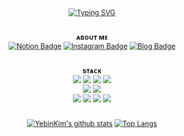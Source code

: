 
<div align=center>
<br><br>
  
[![Typing SVG](https://readme-typing-svg.herokuapp.com?font=Jersey+20&size=30&pause=1000&color=9999FF&center=true&vCenter=true&random=false&width=435&lines=%22HOMESWEETHOMME%22)](https://git.io/typing-svg)
<br><br>

 **ᴀʙᴏᴜᴛ ᴍᴇ** 
<br>
[![Notion Badge](https://img.shields.io/badge/-Notion-92a8d1?logo=notion&logoColor=white&link=https://blog.naver.com/eyosmik)](https://blog.naver.com/eyosmik)
[![Instagram Badge](https://img.shields.io/badge/-Instagram-9999FF?logo=instagram&logoColor=white&link=https://www.instagram.com/주소)](https://www.instagram.com/주소)
[![Blog Badge](https://img.shields.io/badge/-Blog-92a8d1?logo=naver&logoColor=white&link=https://blog.naver.com/eyosmik)](https://blog.naver.com/eyosmik)
<br><br>


**sᴛᴀᴄᴋ** 
<br>
 <img src="https://img.shields.io/badge/Java-007396.svg?logo=java&logoColor=white">
 <img src="https://img.shields.io/badge/Spring-6DB33F?style=flate&logo=Spring&logoColor=white">
 <img src="https://img.shields.io/badge/JavaScript-F7DF1E.svg?logo=javascript&logoColor=black">
 <img src="https://img.shields.io/badge/jQuery-0769AD.svg?logo=jQuery&logoColor=white"><br> 
 <img src="https://img.shields.io/badge/HTML-E34F26.svg?logo=html5&logoColor=white">
 <img src="https://img.shields.io/badge/CSS-1572B6.svg?logo=css3&logoColor=white"><br>
 <img src="https://img.shields.io/badge/Eclipse IDE-2C2255?style=flate&logo=Eclipse IDE&logoColor=white">
 <img src="https://img.shields.io/badge/Oracle-F00000.svg?logo=oracle&logoColor=white">
 <img src="https://img.shields.io/badge/mysql-4479A1.svg?logo=mysql&logoColor=white">
 <img src="https://img.shields.io/badge/Visual Studio Code-007ACC?style=flate&logo=Visual Studio Code&logoColor=white">
<br><br>


[![YebinKim's github stats](https://github-readme-stats.vercel.app/api?username=skoiyme&count_private=true&custom_title=SOYE&nbsp;HUB&nbsp;🐇..:¨·.·¨:&bg_color=30,92a8d1,f7cac9&title_color=fff&text_color=fff)](https://github.com/skoiyme/github-readme-stats)
[![Top Langs](https://github-readme-stats.vercel.app/api/top-langs/?username=skoiyme&layout=compact&custom_title=&nbsp;Language&nbsp;📖&bg_color=30,f7cac9,92a8d1&title_color=fff&text_color=fff)](https://github.com/anuraghazra/github-readme-stats)


</div>
